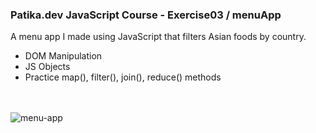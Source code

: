 ### Patika.dev JavaScript Course - Exercise03 / menuApp


A menu app I made using JavaScript that filters Asian foods by country.

- DOM Manipulation
- JS Objects
- Practice map(), filter(), join(), reduce() methods
<br><br><br>

![menu-app](https://user-images.githubusercontent.com/98349765/162400858-3ee1ade2-7948-4d9d-8cc6-8b9c4f9977af.gif)
